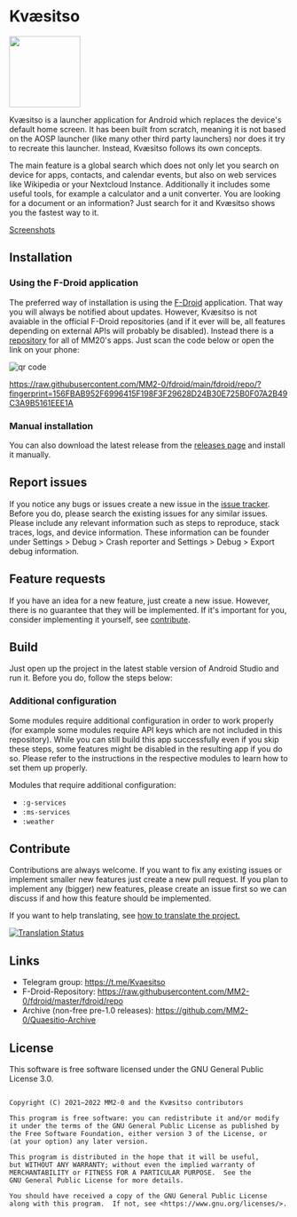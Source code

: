 # Kvæsitso

<img src="https://raw.githubusercontent.com/MM2-0/Kvaesitso/main/assets/icons/ic_launcher.png" width="128">

Kvæsitso is a launcher application for Android which replaces the device's default home screen. It
has been built from scratch, meaning it is not based on the AOSP launcher (like many other third
party launchers) nor does it try to recreate this launcher. Instead, Kvæsitso follows its own
concepts.

The main feature is a global search which does not only let you search on device for apps, contacts,
and calendar events, but also on web services like Wikipedia or your Nextcloud Instance.
Additionally it includes some useful tools, for example a calculator and a unit converter. You are
looking for a document or an information? Just search for it and Kvæsitso shows you the fastest way
to it.

[Screenshots](https://github.com/MM2-0/Kvaesitso/wiki/Screenshots)

## Installation

### Using the F-Droid application

The preferred way of installation is using the [F-Droid](https://f-droid.org) application. That way
you will always be notified about updates. However, Kvæsitso is not avaiable in the official F-Droid
repositories (and if it ever will be, all features depending on external APIs will probably be
disabled). Instead there is a [repository](https://github.com/MM2-0/fdroid) for all of MM20's apps. Just scan the code below or open
the link on your phone:

![qr code](https://raw.githubusercontent.com/MM2-0/fdroid/main/qrcode.png)

https://raw.githubusercontent.com/MM2-0/fdroid/main/fdroid/repo/?fingerprint=156FBAB952F6996415F198F3F29628D24B30E725B0F07A2B49C3A9B5161EEE1A

### Manual installation

You can also download the latest release from
the [releases page](https://github.com/MM2-0/Kvaesitso/releases) and install it manually.

## Report issues

If you notice any bugs or issues create a new issue in
the [issue tracker](https://github.com/MM2-0/Kvaesitso/issues). Before you do, please search the
existing issues for any similar issues. Please include any relevant information such as steps to
reproduce, stack traces, logs, and device information. These information can be founder under
Settings > Debug > Crash reporter and Settings > Debug > Export debug information.

## Feature requests

If you have an idea for a new feature, just create a new issue. However, there is no guarantee that
they will be implemented. If it's important for you, consider implementing it yourself,
see [contribute](#contribute).

## Build

Just open up the project in the latest stable version of Android Studio and run it. Before you do,
follow the steps below:

### Additional configuration

Some modules require additional configuration in order to work properly (for example some modules
require API keys which are not included in this repository). While you can still build this app
successfully even if you skip these steps, some features might be disabled in the resulting app if
you do so. Please refer to the instructions in the respective modules to learn how to set them up
properly.

Modules that require additional configuration:

- `:g-services`
- `:ms-services`
- `:weather`

## Contribute

Contributions are always welcome. If you want to fix any existing issues or implement smaller new
features just create a new pull request. If you plan to implement any (bigger) new features, please
create an issue first so we can discuss if and how this feature should be implemented.

If you want to help translating, see [how to translate the project.](./i18n/readme.md)

<a href="https://i18n.mm20.de/engage/kvaesitso/">
<img src="https://i18n.mm20.de/widgets/kvaesitso/-/287x66-grey.png" alt ="Translation Status">
</a>

## Links

- Telegram group: https://t.me/Kvaesitso
- F-Droid-Repository: https://raw.githubusercontent.com/MM2-0/fdroid/master/fdroid/repo
- Archive (non-free pre-1.0 releases): https://github.com/MM2-0/Quaesitio-Archive

## License

This software is free software licensed under the GNU General Public License 3.0.

```

Copyright (C) 2021–2022 MM2-0 and the Kvæsitso contributors

This program is free software: you can redistribute it and/or modify
it under the terms of the GNU General Public License as published by
the Free Software Foundation, either version 3 of the License, or
(at your option) any later version.

This program is distributed in the hope that it will be useful,
but WITHOUT ANY WARRANTY; without even the implied warranty of
MERCHANTABILITY or FITNESS FOR A PARTICULAR PURPOSE.  See the
GNU General Public License for more details.

You should have received a copy of the GNU General Public License
along with this program.  If not, see <https://www.gnu.org/licenses/>.
```
